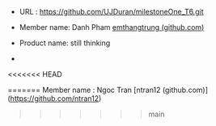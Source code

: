 - URL : https://github.com/UJDuran/milestoneOne_T6.git

- Member name: Danh Pham [emthangtrung (github.com)](https://github.com/emthangtrung)

- Product name: still thinking

- 




<<<<<<< HEAD







=======
   Member name : Ngoc Tran [ntran12 (github.com)] (https://github.com/ntran12)
>>>>>>> main
